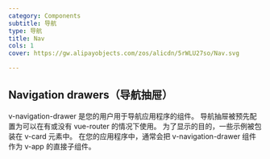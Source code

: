```yaml
---
category: Components
subtitle: 导航
type: 导航
title: Nav
cols: 1
cover: https://gw.alipayobjects.com/zos/alicdn/5rWLU27so/Nav.svg

---
```


## Navigation drawers（导航抽屉）
v-navigation-drawer 是您的用户用于导航应用程序的组件。 导航抽屉被预先配置为可以在有或没有 vue-router 的情况下使用。 为了显示的目的，一些示例被包装在 v-card 元素中。 在您的应用程序中，通常会把 v-navigation-drawer 组件作为 v-app 的直接子组件。

